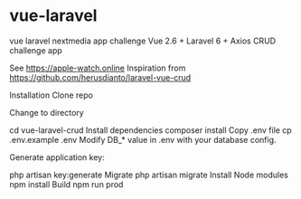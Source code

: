 # vue-laravel
vue laravel nextmedia app challenge
Vue 2.6 + Laravel 6 + Axios CRUD challenge app

See https://apple-watch.online Inspiration from https://github.com/herusdianto/laravel-vue-crud



Installation
Clone repo

Change to directory

cd vue-laravel-crud
Install dependencies
composer install
Copy .env file
cp .env.example .env
Modify DB_* value in .env with your database config.

Generate application key:

php artisan key:generate
Migrate
php artisan migrate
Install Node modules
npm install
Build
npm run prod
